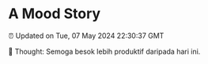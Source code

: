 # A Mood Story

⏰ Updated on Tue, 07 May 2024 22:30:37 GMT

💭 Thought: Semoga besok lebih produktif daripada hari ini.

